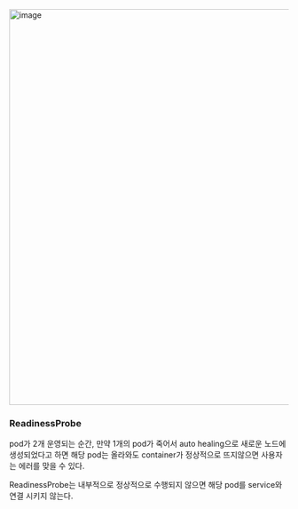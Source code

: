 

<img width="713" alt="image" src="https://github.com/sm55555/k8s/assets/38831314/9c113fc3-f0f9-409d-9d96-bae8a3fd3abc">

### ReadinessProbe

pod가 2개 운영되는 순간, 만약 1개의 pod가 죽어서 auto healing으로 새로운 노드에 생성되었다고 하면 해당 pod는 올라와도 container가 정상적으로 뜨지않으면 사용자는 에러를 맞을 수 있다.

ReadinessProbe는 내부적으로 정상적으로 수행되지 않으면 해당 pod를 service와 연결 시키지 않는다.
